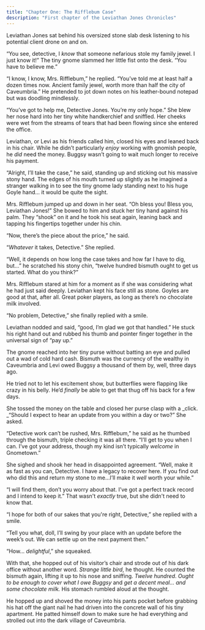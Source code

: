 ```yaml
---
title: "Chapter One: The Rifflebum Case"
description: "First chapter of the Leviathan Jones Chronicles"
---
```


Leviathan Jones sat behind his oversized stone slab desk listening to his potential client drone on and on.

“You see, detective, I _know_ that someone nefarious stole my family jewel. I just know it!” The tiny gnome slammed her little fist onto the desk. “You have to believe me.”

“I know, I know, Mrs. Rifflebum,” he replied. “You’ve told me at least half a dozen times now. Ancient family jewel, worth more than half the city of Caveumbria.” He pretended to jot down notes on his leather-bound notepad but was doodling mindlessly.

“You’ve got to help me, Detective Jones. You’re my only hope.” She blew her nose hard into her tiny white handkerchief and sniffled. Her cheeks were wet from the streams of tears that had been flowing since she entered the office.

Leviathan, or Levi as his friends called him, closed his eyes and leaned back in his chair. While he didn’t particularly _enjoy_ working with gnomish people, he _did_ need the money. Buggsy wasn’t going to wait much longer to receive his payment.

“Alright, I’ll take the case,” he said, standing up and sticking out his massive stony hand. The edges of his mouth turned up slightly as he imagined a stranger walking in to see the tiny gnome lady standing next to his huge Goyle hand… it would be quite the sight.

Mrs. Rifflebum jumped up and down in her seat. “Oh bless you! Bless you, Leviathan Jones!” She bowed to him and stuck her tiny hand against his palm. They “shook” on it and he took his seat again, leaning back and tapping his fingertips together under his chin.

“Now, there’s the piece about the price,” he said.

“_Whatever_ it takes, Detective.” She replied.

“Well, it depends on how long the case takes and how far I have to dig, but…” he scratched his stony chin, “twelve hundred bismuth ought to get us started. What do you think?”

Mrs. Rifflebum stared at him for a moment as if she was considering what he had just said deeply. Leviathan kept his face still as stone. Goyles are good at that, after all. Great poker players, as long as there’s no chocolate milk involved.

“No problem, Detective,” she finally replied with a smile.

Leviathan nodded and said, “good, I’m glad we got that handled.” He stuck his right hand out and rubbed his thumb and pointer finger together in the universal sign of “pay up.”

The gnome reached into her tiny purse without batting an eye and pulled out a wad of cold hard cash. Bismuth was the currency of the wealthy in Caveumbria and Levi owed Buggsy a thousand of them by, well, three days ago.

He tried not to let his excitement show, but butterflies were flapping like crazy in his belly. He’d _finally_ be able to get that thug off his back for a few days.

She tossed the money on the table and closed her purse clasp with a _click. _“Should I expect to hear an update from you within a day or two?” She asked.

“Detective work can’t be rushed, Mrs. Rifflebum,” he said as he thumbed through the bismuth, triple checking it was all there. “I’ll get to you when I can. I’ve got your address, though my kind isn’t typically _welcome_ in Gnometown.”

She sighed and shook her head in disappointed agreement. “Well, make it as fast as you can, Detective. I have a legacy to recover here. If you find out who did this and return my stone to me…I’ll make it _well_ worth your while.”

“I will find them, don’t you worry about that. I’ve got a perfect track record and I intend to keep it.” That wasn't _exactly_ true, but she didn't need to know that.

“I hope for both of our sakes that you're right, Detective,” she replied with a smile.

“Tell you what, doll, I’ll swing by your place with an update before the week’s out. We can settle up on the next payment then.”

“How… _delightful_,” she squeaked.

With that, she hopped out of his visitor’s chair and strode out of his dark office without another word. _Strange little bird_, he thought. He counted the bismuth again, lifting it up to his nose and sniffing. _Twelve hundred_. _Ought to be enough to cover what I owe Buggsy_ and _get a decent meal… and some chocolate milk._ His stomach rumbled aloud at the thought.

He hopped up and shoved the money into his pants pocket before grabbing his hat off the giant nail he had driven into the concrete wall of his tiny apartment. He patted himself down to make sure he had everything and strolled out into the dark village of Caveumbria.
